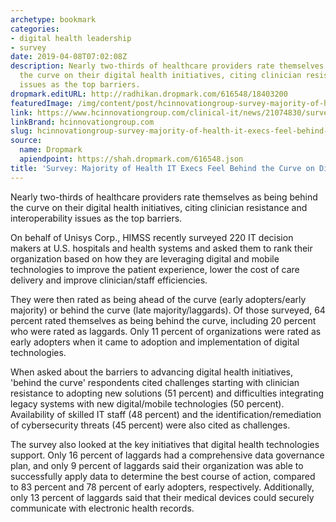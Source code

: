 ```yaml
---
archetype: bookmark
categories:
- digital health leadership
- survey
date: 2019-04-08T07:02:08Z
description: Nearly two-thirds of healthcare providers rate themselves as being behind
  the curve on their digital health initiatives, citing clinician resistance and interoperability
  issues as the top barriers.
dropmark.editURL: http://radhikan.dropmark.com/616548/18403200
featuredImage: /img/content/post/hcinnovationgroup-survey-majority-of-health-it-execs-feel-behind-the-curve-on-digital-health.jpg
link: https://www.hcinnovationgroup.com/clinical-it/news/21074830/survey-majority-of-health-it-execs-feel-behind-the-curve-on-digital-health
linkBrand: hcinnovationgroup.com
slug: hcinnovationgroup-survey-majority-of-health-it-execs-feel-behind-the-curve-on-digital-health
source:
  name: Dropmark
  apiendpoint: https://shah.dropmark.com/616548.json
title: 'Survey: Majority of Health IT Execs Feel Behind the Curve on Digital Health'
---
```

Nearly two-thirds of healthcare providers rate themselves as being behind the curve on their digital health initiatives, citing clinician resistance and interoperability issues as the top barriers.

On behalf of Unisys Corp., HIMSS recently surveyed 220 IT decision makers at U.S. hospitals and health systems and asked them to rank their organization based on how they are leveraging digital and mobile technologies to improve the patient experience, lower the cost of care delivery and improve clinician/staff efficiencies.

They were then rated as being ahead of the curve (early adopters/early majority) or behind the curve (late majority/laggards). Of those surveyed, 64 percent rated themselves as being behind the curve, including 20 percent who were rated as laggards. Only 11 percent of organizations were rated as early adopters when it came to adoption and implementation of digital technologies.

When asked about the barriers to advancing digital health initiatives, 'behind the curve' respondents cited challenges starting with clinician resistance to adopting new solutions (51 percent) and difficulties integrating legacy systems with new digital/mobile technologies (50 percent). Availability of skilled IT staff (48 percent) and the identification/remediation of cybersecurity threats (45 percent) were also cited as challenges.

The survey also looked at the key initiatives that digital health technologies support. Only 16 percent of laggards had a comprehensive data governance plan, and only 9 percent of laggards said their organization was able to successfully apply data to determine the best course of action, compared to 83 percent and 78 percent of early adopters, respectively. Additionally, only 13 percent of laggards said that their medical devices could securely communicate with electronic health records.

